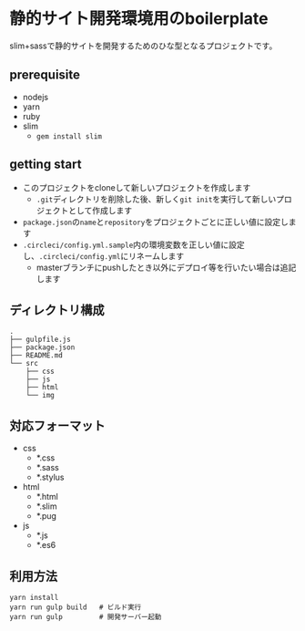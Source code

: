 # 静的サイト開発環境用のboilerplate

slim+sassで静的サイトを開発するためのひな型となるプロジェクトです。

## prerequisite

- nodejs
- yarn
- ruby
- slim
  - `gem install slim`

## getting start

- このプロジェクトをcloneして新しいプロジェクトを作成します
  - `.git`ディレクトリを削除した後、新しく`git init`を実行して新しいプロジェクトとして作成します
- `package.json`の`name`と`repository`をプロジェクトごとに正しい値に設定します
- `.circleci/config.yml.sample`内の環境変数を正しい値に設定し、`.circleci/config.yml`にリネームします
  - masterブランチにpushしたとき以外にデプロイ等を行いたい場合は追記します

## ディレクトリ構成

```
.
├── gulpfile.js
├── package.json
├── README.md
└── src
    ├── css
    ├── js
    ├── html
    └── img
```

## 対応フォーマット

- css
  - *.css
  - *.sass
  - *.stylus
- html
  - *.html
  - *.slim
  - *.pug
- js
  - *.js
  - *.es6

## 利用方法

```
yarn install
yarn run gulp build   # ビルド実行
yarn run gulp         # 開発サーバー起動
```
